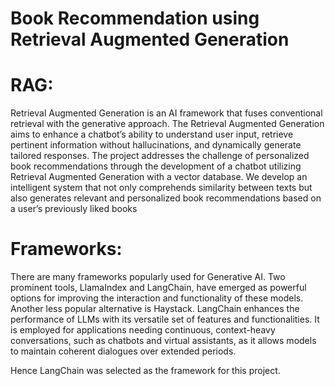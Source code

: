 # Book Recommendation using Retrieval Augmented Generation
# RAG:
Retrieval Augmented Generation is an AI framework that fuses conventional
retrieval with the generative approach. The Retrieval Augmented Generation aims
to enhance a chatbot’s ability to understand user input, retrieve pertinent
information without hallucinations, and dynamically generate tailored responses.
The project addresses the challenge of personalized book recommendations
through the development of a chatbot utilizing Retrieval Augmented Generation
with a vector database. We develop an intelligent system that not only comprehends
similarity between texts but also generates relevant and personalized book
recommendations based on a user’s previously liked books
# Frameworks:
There are many frameworks popularly used for Generative AI. Two prominent tools,
LlamaIndex and LangChain, have emerged as powerful options for improving the
interaction and functionality of these models. Another less popular alternative is
Haystack.
LangChain enhances the performance of LLMs with its versatile set of features and
functionalities. It is employed for applications needing continuous, context-heavy
conversations, such as chatbots and virtual assistants, as it allows models to
maintain coherent dialogues over extended periods.

Hence LangChain was selected as the framework for this project.
